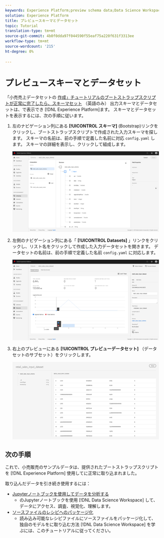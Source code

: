 ```yaml
---
keywords: Experience Platform;preview schema data;Data Science Workspace;popular topics
solution: Experience Platform
title: プレビュースキーマとデータセット
topic: Tutorial
translation-type: tm+mt
source-git-commit: 4b0f0dda97f044590f55eaf75a220f631f3313ee
workflow-type: tm+mt
source-wordcount: '215'
ht-degree: 0%

---
```



# プレビュースキーマとデータセット

「小売売上データセットの [作成」チュートリアルのブートストラップスクリプトが正常に完了したら、スキーマセット](./create-retails-sales-dataset.md) （英語のみ） 出力スキーマとデータセットは、で表示でき [!DNL Experience Platform]ます。 スキーマとデータセットを表示するには、次の手順に従います。

1. 左のナビゲーション列にある **[!UICONTROL スキーマ]** (Bootstrap)リンクをクリックし、ブートストラップスクリプトで作成された入力スキーマを探します。 スキーマの名前は、前の手順で定義した名前に対応 `config.yaml` します。 スキーマの詳細を表示し、クリックして組成します。

   ![](../images/models-recipes/access-data/schema_overview.png)

2. 左側のナビゲーション列にある「 **[!UICONTROL Datasets]** 」リンクをクリックし、リスト名をクリックして作成した入力データセットを開きます。 データセットの名前は、前の手順で定義した名前 `config.yaml` に対応します。

   ![](../images/models-recipes/access-data/dataset_overview.png)

3. 右上のプレビューにある **[!UICONTROL プレビューデータセット]** （データセットのサブセット）をクリックします。

   ![](../images/models-recipes/access-data/preview_dataset.png)

## 次の手順

これで、小売販売のサンプルデータは、提供されたブートストラップスクリプトを [!DNL Experience Platform] 使用してに正常に取り込まれました。

取り込んだデータを引き続き使用するには：
- [Jupyterノートブックを使用してデータを分析する](../jupyterlab/analyze-your-data.md)
   - のJupyterノートブックを使用 [!DNL Data Science Workspace] して、データにアクセス、調査、視覚化、理解します。
- [ソースファイルのレシピへのパッケージ化](./package-source-files-recipe.md)
   - 読み込み可能なレシピファイルにソースファイルをパッケージ化して、独自のモデルをに取り込む方法 [!DNL Data Science Workspace] を学ぶには、このチュートリアルに従ってください。